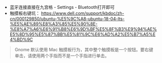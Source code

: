 - 蓝牙连接直接在九宫格 - Settings - Bluetooth打开即可
- 触摸板右键坑：
https://www.dell.com/support/kbdoc/zh-cn/000129850/ubuntu-%E5%9C%A8-ubuntu-18-04-lts-%E5%AE%89%E8%A3%85%E5%90%8E-%E8%A7%A6%E6%91%B8%E6%9D%BF%E5%8F%B3%E9%94%AE%E5%8D%95%E5%87%BB%E5%81%9C%E6%AD%A2%E5%B7%A5%E4%BD%9C
> Gnome 默认使用 Mac 触摸板行为，其中整个触摸板是一个按钮。要右键单击，请使用两个手指而不是一个手指进行单击。
